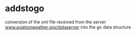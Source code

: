 # addstogo
conversion of the xml file received from the server www.aviationweather.gov/dataserver into the go data structure
